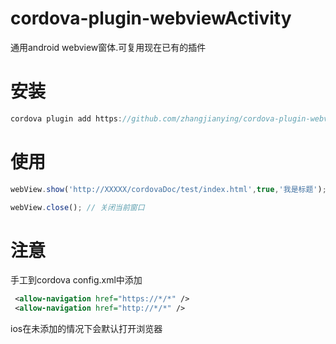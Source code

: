 # cordova-plugin-webviewActivity
通用android webview窗体.可复用现在已有的插件


# 安装
```javascript
cordova plugin add https://github.com/zhangjianying/cordova-plugin-webviewActivity.git
```

# 使用
```javascript
webView.show('http://XXXXX/cordovaDoc/test/index.html',true,'我是标题');

webView.close(); // 关闭当前窗口
```





# 注意

手工到cordova config.xml中添加

```xml
 <allow-navigation href="https://*/*" />
 <allow-navigation href="http://*/*" />
```

ios在未添加的情况下会默认打开浏览器